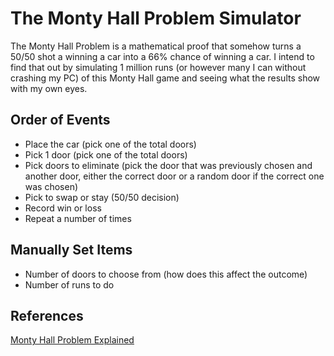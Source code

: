 # The Monty Hall Problem Simulator
The Monty Hall Problem is a mathematical proof that somehow turns a 50/50 shot a winning a car into a 66% chance of winning a car. I intend to find that out by simulating 1 million runs (or however many I can without crashing my PC) of this Monty Hall game and seeing what the results show with my own eyes.

## Order of Events
- Place the car (pick one of the total doors)
- Pick 1 door (pick one of the total doors)
- Pick doors to eliminate (pick the door that was previously chosen and another door, either the correct door or a random door if the correct one was chosen)
- Pick to swap or stay (50/50 decision)
- Record win or loss
- Repeat a number of times

## Manually Set Items
- Number of doors to choose from (how does this affect the outcome)
- Number of runs to do

## References
[Monty Hall Problem Explained](https://www.statisticshowto.com/probability-and-statistics/monty-hall-problem/)

